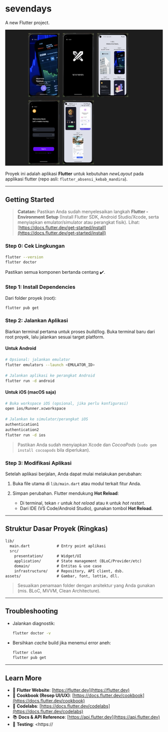 # sevendays

A new Flutter project.

![pondokDigital Image](https://github.com/rafi-zimraan/Sevenday/blob/main/assets/backgroundApp.png)

Proyek ini adalah aplikasi **Flutter** untuk kebutuhan *newLayout* pada applikasi flutter (repo asli: `flutter_absensi_kebab_mandira`).

---

## Getting Started

> **Catatan:** Pastikan Anda sudah menyelesaikan langkah **Flutter - Environment Setup** (Install Flutter SDK, Android Studio/Xcode, serta menyiapkan emulator/simulator atau perangkat fisik). Lihat: [https://docs.flutter.dev/get-started/install](https://docs.flutter.dev/get-started/install)

### Step 0: Cek Lingkungan

```bash
flutter --version
flutter doctor
```

Pastikan semua komponen bertanda centang ✔️.

### Step 1: Install Dependencies

Dari folder proyek (root):

```bash
flutter pub get
```

### Step 2: Jalankan Aplikasi

Biarkan terminal pertama untuk proses *build*/log. Buka terminal baru dari root proyek, lalu jalankan sesuai target platform.

#### Untuk Android

```bash
# Opsional: jalankan emulator
flutter emulators --launch <EMULATOR_ID>

# Jalankan aplikasi ke perangkat Android
flutter run -d android
```

#### Untuk iOS (macOS saja)

```bash
# Buka workspace iOS (opsional, jika perlu konfigurasi)
open ios/Runner.xcworkspace

# Jalankan ke simulator/perangkat iOS
authentication1
authentication2
flutter run -d ios
```

> Pastikan Anda sudah menyiapkan Xcode dan *CocoaPods* (`sudo gem install cocoapods` bila diperlukan).

### Step 3: Modifikasi Aplikasi

Setelah aplikasi berjalan, Anda dapat mulai melakukan perubahan:

1. Buka file utama di `lib/main.dart` atau modul terkait fitur Anda.
2. Simpan perubahan. Flutter mendukung **Hot Reload**:

   * Di terminal, tekan `r` untuk *hot reload* atau `R` untuk *hot restart*.
   * Dari IDE (VS Code/Android Studio), gunakan tombol **Hot Reload**.

---

## Struktur Dasar Proyek (Ringkas)

```
lib/
  main.dart            # Entry point aplikasi
  src/
    presentation/      # Widget/UI
    application/       # State management (BLoC/Provider/etc)
    domain/            # Entitas & use case
    infrastructure/    # Repository, API client, dsb.
assets/                # Gambar, font, lottie, dll.
```

> Sesuaikan penamaan folder dengan arsitektur yang Anda gunakan (mis. BLoC, MVVM, Clean Architecture).

---

## Troubleshooting

* Jalankan diagnostik:

  ```bash
  flutter doctor -v
  ```
* Bersihkan *cache* build jika menemui error aneh:

  ```bash
  flutter clean
  flutter pub get
  ```

---

## Learn More

* 🧭 **Flutter Website**: [https://flutter.dev](https://flutter.dev)
* 🧩 **Cookbook (Resep UI/UX)**: [https://docs.flutter.dev/cookbook](https://docs.flutter.dev/cookbook)
* 🚀 **Codelabs**: [https://docs.flutter.dev/codelabs](https://docs.flutter.dev/codelabs)
* 📚 **Docs & API Reference**: [https://api.flutter.dev](https://api.flutter.dev)
* 📝 **Testing**: \<https\://

